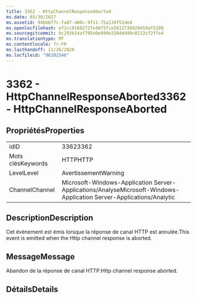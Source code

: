 ```yaml
---
title: 3362 - HttpChannelResponseAborted
ms.date: 03/30/2017
ms.assetid: 94bb6f7c-fa87-400c-9f11-75a139f51de4
ms.openlocfilehash: e72cc9168272fe40f5fce5812730d28459af5188
ms.sourcegitcommit: bc293b14af795e0e999e3304dd40c0222cf2ffe4
ms.translationtype: MT
ms.contentlocale: fr-FR
ms.lasthandoff: 11/26/2020
ms.locfileid: "96282546"
---
```

# <a name="3362---httpchannelresponseaborted"></a><span data-ttu-id="cfabd-102">3362 - HttpChannelResponseAborted</span><span class="sxs-lookup"><span data-stu-id="cfabd-102">3362 - HttpChannelResponseAborted</span></span>

## <a name="properties"></a><span data-ttu-id="cfabd-103">Propriétés</span><span class="sxs-lookup"><span data-stu-id="cfabd-103">Properties</span></span>  
  
|||  
|-|-|  
|<span data-ttu-id="cfabd-104">id</span><span class="sxs-lookup"><span data-stu-id="cfabd-104">ID</span></span>|<span data-ttu-id="cfabd-105">3362</span><span class="sxs-lookup"><span data-stu-id="cfabd-105">3362</span></span>|  
|<span data-ttu-id="cfabd-106">Mots clés</span><span class="sxs-lookup"><span data-stu-id="cfabd-106">Keywords</span></span>|<span data-ttu-id="cfabd-107">HTTP</span><span class="sxs-lookup"><span data-stu-id="cfabd-107">HTTP</span></span>|  
|<span data-ttu-id="cfabd-108">Level</span><span class="sxs-lookup"><span data-stu-id="cfabd-108">Level</span></span>|<span data-ttu-id="cfabd-109">Avertissement</span><span class="sxs-lookup"><span data-stu-id="cfabd-109">Warning</span></span>|  
|<span data-ttu-id="cfabd-110">Channel</span><span class="sxs-lookup"><span data-stu-id="cfabd-110">Channel</span></span>|<span data-ttu-id="cfabd-111">Microsoft-Windows-Application Server-Applications/Analyse</span><span class="sxs-lookup"><span data-stu-id="cfabd-111">Microsoft-Windows-Application Server-Applications/Analytic</span></span>|  
  
## <a name="description"></a><span data-ttu-id="cfabd-112">Description</span><span class="sxs-lookup"><span data-stu-id="cfabd-112">Description</span></span>  

 <span data-ttu-id="cfabd-113">Cet événement est émis lorsque la réponse de canal HTTP est annulée.</span><span class="sxs-lookup"><span data-stu-id="cfabd-113">This event is emitted when the Http channel response is aborted.</span></span>  
  
## <a name="message"></a><span data-ttu-id="cfabd-114">Message</span><span class="sxs-lookup"><span data-stu-id="cfabd-114">Message</span></span>  

 <span data-ttu-id="cfabd-115">Abandon de la réponse de canal HTTP.</span><span class="sxs-lookup"><span data-stu-id="cfabd-115">Http channel response aborted.</span></span>  
  
## <a name="details"></a><span data-ttu-id="cfabd-116">Détails</span><span class="sxs-lookup"><span data-stu-id="cfabd-116">Details</span></span>
